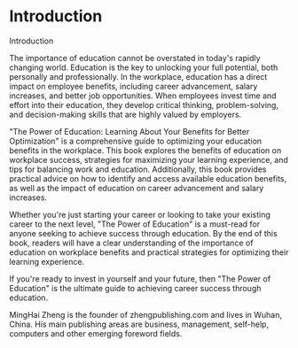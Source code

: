 # Introduction

Introduction

The importance of education cannot be overstated in today's rapidly changing world. Education is the key to unlocking your full potential, both personally and professionally. In the workplace, education has a direct impact on employee benefits, including career advancement, salary increases, and better job opportunities. When employees invest time and effort into their education, they develop critical thinking, problem-solving, and decision-making skills that are highly valued by employers.

"The Power of Education: Learning About Your Benefits for Better Optimization" is a comprehensive guide to optimizing your education benefits in the workplace. This book explores the benefits of education on workplace success, strategies for maximizing your learning experience, and tips for balancing work and education. Additionally, this book provides practical advice on how to identify and access available education benefits, as well as the impact of education on career advancement and salary increases.

Whether you're just starting your career or looking to take your existing career to the next level, "The Power of Education" is a must-read for anyone seeking to achieve success through education. By the end of this book, readers will have a clear understanding of the importance of education on workplace benefits and practical strategies for optimizing their learning experience.

If you're ready to invest in yourself and your future, then "The Power of Education" is the ultimate guide to achieving career success through education.


MingHai Zheng is the founder of zhengpublishing.com and lives in Wuhan, China. His main publishing areas are business, management, self-help, computers and other emerging foreword fields.
